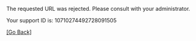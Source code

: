 The requested URL was rejected. Please consult with your administrator.  
  
Your support ID is: 10710274492728091505  
  
[\[Go Back\]](javascript:history.back();)